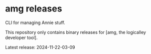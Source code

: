 # amg releases

CLI for managing Annie stuff.

This repository only contains binary releases for [amg, the logicalley developer tool].

Latest release: 2024-11-22-03-09
